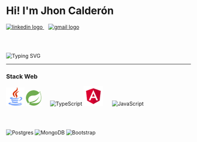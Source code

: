 # Hi! I'm Jhon Calderón

<a href="https://www.linkedin.com/in/jhon-calderon-2aa341259/">
    <img src="https://img.shields.io/static/v1?message=LinkedIn&logo=linkedin&label=&color=0077B5&logoColor=white&labelColor=&style=for-the-badge" height="25" alt="linkedin logo"   />
</a>
&nbsp;&nbsp;
<a href="mailto:calderonjhondairo@gmail.com">
    <img src="https://img.shields.io/static/v1?message=Gmail&logo=gmail&label=&color=red&logoColor=white&labelColor=&style=for-the-badge" height="25" alt="gmail logo"   />
</a>

<br><br>

![Typing SVG](https://readme-typing-svg.demolab.com?font=Jetbrains+Mono&pause=1000&color=fff&width=435&lines=Full-Stack+Developer+in+process.;What+is+there+to+do?)

<hr>

### Stack Web
<div>
<img src="svg/java.svg" width="50" height="50" alt="Java" />
<img src="svg/spring.svg" width="42" height="42" alt="Spring" />
&nbsp;&nbsp;&nbsp;&nbsp;

<img src="https://raw.githubusercontent.com/danielcranney/readme-generator/main/public/icons/skills/typescript-colored.svg" width="45" height="45" alt="TypeScript" />
<img src="svg/angular.svg" width="54" height="54" alt="Angular" />
&nbsp;&nbsp;&nbsp;&nbsp;

<img src="https://raw.githubusercontent.com/danielcranney/readme-generator/main/public/icons/skills/javascript-colored.svg" width="45" height="45" alt="JavaScript" />

<br><br>

<img src="https://upload.wikimedia.org/wikipedia/commons/2/29/Postgresql_elephant.svg" width="50" height="50" alt="Postgres" />
<img src="https://raw.githubusercontent.com/danielcranney/readme-generator/main/public/icons/skills/mongodb-colored.svg" width="50" height="50" alt="MongoDB" />
<img src="https://raw.githubusercontent.com/danielcranney/readme-generator/main/public/icons/skills/bootstrap-colored.svg" width="50" height="50" alt="Bootstrap" />
</div>


<!---
CalderonJh/CalderonJh is a ✨ special ✨ repository because its `README.md` (this file) appears on your GitHub profile.
You can click the Preview link to take a look at your changes.
--->
